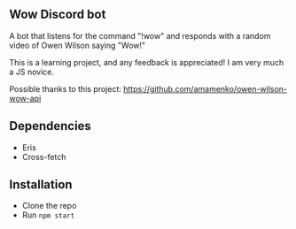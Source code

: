 ## Wow Discord bot

A bot that listens for the command "!wow" and responds with a random video of Owen Wilson saying "Wow!"

This is a learning project, and any feedback is appreciated! I am very much a JS novice.

Possible thanks to this project: https://github.com/amamenko/owen-wilson-wow-api

## Dependencies

* Eris
* Cross-fetch

## Installation

* Clone the repo
* Run `npm start` 
